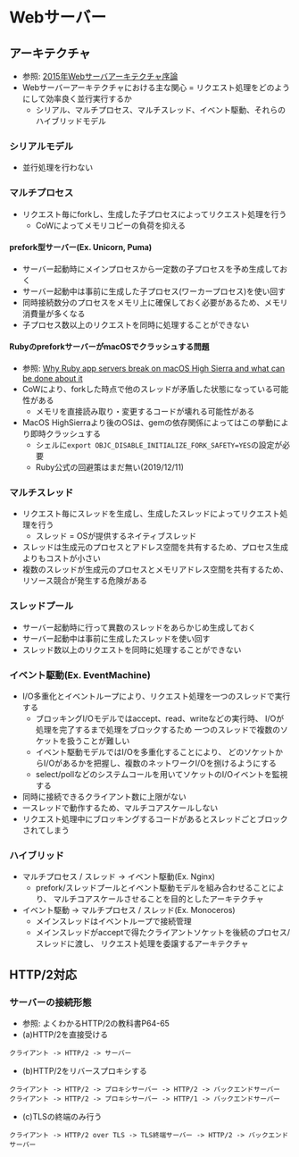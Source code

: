 # Webサーバー
## アーキテクチャ
- 参照: [2015年Webサーバアーキテクチャ序論](https://blog.yuuk.io/entry/2015-webserver-architecture)
- Webサーバーアーキテクチャにおける主な関心 = リクエスト処理をどのようにして効率良く並行実行するか
  - シリアル、マルチプロセス、マルチスレッド、イベント駆動、それらのハイブリッドモデル

###  シリアルモデル
- 並行処理を行わない

### マルチプロセス
- リクエスト毎にforkし、生成した子プロセスによってリクエスト処理を行う
  - CoWによってメモリコピーの負荷を抑える

#### prefork型サーバー(Ex. Unicorn, Puma)
- サーバー起動時にメインプロセスから一定数の子プロセスを予め生成しておく
- サーバー起動中は事前に生成した子プロセス(ワーカープロセス)を使い回す
- 同時接続数分のプロセスをメモリ上に確保しておく必要があるため、メモリ消費量が多くなる
- 子プロセス数以上のリクエストを同時に処理することができない

#### RubyのpreforkサーバーがmacOSでクラッシュする問題
- 参照: [Why Ruby app servers break on macOS High Sierra and what can be done about it](https://blog.phusion.nl/2017/10/13/why-ruby-app-servers-break-on-macos-high-sierra-and-what-can-be-done-about-it/)
- CoWにより、forkした時点で他のスレッドが矛盾した状態になっている可能性がある
  - メモリを直接読み取り・変更するコードが壊れる可能性がある
- MacOS HighSierraより後のOSは、gemの依存関係によってはこの挙動により即時クラッシュする
  - シェルに`export OBJC_DISABLE_INITIALIZE_FORK_SAFETY=YES`の設定が必要
  - Ruby公式の回避策はまだ無い(2019/12/11)

### マルチスレッド
- リクエスト毎にスレッドを生成し、生成したスレッドによってリクエスト処理を行う
  - スレッド = OSが提供するネイティブスレッド
- スレッドは生成元のプロセスとアドレス空間を共有するため、プロセス生成よりもコストが小さい
- 複数のスレッドが生成元のプロセスとメモリアドレス空間を共有するため、
  リソース競合が発生する危険がある

### スレッドプール
- サーバー起動時に行って異数のスレッドをあらかじめ生成しておく
- サーバー起動中は事前に生成したスレッドを使い回す
- スレッド数以上のリクエストを同時に処理することができない

### イベント駆動(Ex. EventMachine)
- I/O多重化とイベントループにより、リクエスト処理を一つのスレッドで実行する
  - ブロッキングI/Oモデルではaccept、read、writeなどの実行時、
    I/Oが処理を完了するまで処理をブロックするため
    一つのスレッドで複数のソケットを扱うことが難しい
  - イベント駆動モデルではI/Oを多重化することにより、
    どのソケットからI/Oがあるかを把握し、複数のネットワークI/Oを捌けるようにする
  - select/pollなどのシステムコールを用いてソケットのI/Oイベントを監視する
- 同時に接続できるクライアント数に上限がない
- 一スレッドで動作するため、マルチコアスケールしない
- リクエスト処理中にブロッキングするコードがあるとスレッドごとブロックされてしまう

### ハイブリッド
- マルチプロセス / スレッド -> イベント駆動(Ex. Nginx)
  - prefork/スレッドプールとイベント駆動モデルを組み合わせることにより、
    マルチコアスケールさせることを目的としたアーキテクチャ
- イベント駆動 -> マルチプロセス / スレッド(Ex. Monoceros)
  - メインスレッドはイベントループで接続管理
  - メインスレッドがacceptで得たクライアントソケットを後続のプロセス/スレッドに渡し、
    リクエスト処理を委譲するアーキテクチャ

## HTTP/2対応
### サーバーの接続形態
- 参照: よくわかるHTTP/2の教科書P64-65
- (a)HTTP/2を直接受ける
```
クライアント -> HTTP/2 -> サーバー
```
- (b)HTTP/2をリバースプロキシする
```
クライアント -> HTTP/2 -> プロキシサーバー -> HTTP/2 -> バックエンドサーバー
クライアント -> HTTP/2 -> プロキシサーバー -> HTTP/1 -> バックエンドサーバー
```
- (c)TLSの終端のみ行う
```
クライアント -> HTTP/2 over TLS -> TLS終端サーバー -> HTTP/2 -> バックエンドサーバー
```
